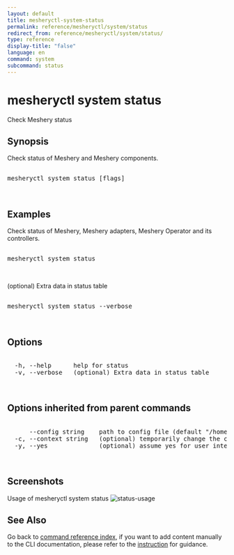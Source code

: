 ```yaml
---
layout: default
title: mesheryctl-system-status
permalink: reference/mesheryctl/system/status
redirect_from: reference/mesheryctl/system/status/
type: reference
display-title: "false"
language: en
command: system
subcommand: status
---
```


# mesheryctl system status

Check Meshery status

## Synopsis

Check status of Meshery and Meshery components.
<pre class='codeblock-pre'>
<div class='codeblock'>
mesheryctl system status [flags]

</div>
</pre> 

## Examples

Check status of Meshery, Meshery adapters, Meshery Operator and its controllers.
<pre class='codeblock-pre'>
<div class='codeblock'>
mesheryctl system status

</div>
</pre> 

(optional) Extra data in status table
<pre class='codeblock-pre'>
<div class='codeblock'>
mesheryctl system status --verbose

</div>
</pre> 

## Options

<pre class='codeblock-pre'>
<div class='codeblock'>
  -h, --help      help for status
  -v, --verbose   (optional) Extra data in status table

</div>
</pre>

## Options inherited from parent commands

<pre class='codeblock-pre'>
<div class='codeblock'>
      --config string    path to config file (default "/home/runner/.meshery/config.yaml")
  -c, --context string   (optional) temporarily change the current context.
  -y, --yes              (optional) assume yes for user interactive prompts.

</div>
</pre>

## Screenshots

Usage of mesheryctl system status
![status-usage](/assets/img/mesheryctl/status.png)

## See Also

Go back to [command reference index](/reference/mesheryctl/), if you want to add content manually to the CLI documentation, please refer to the [instruction](/project/contributing/contributing-cli#preserving-manually-added-documentation) for guidance.
